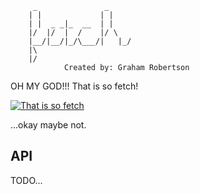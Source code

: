 		 _               _
		| |             | |    
		| |  _ _|_  __  | |    
		|/  |/  |  /    |/ \   
		|__/|__/|_/\___/|   |_/
		|\                     
		|/ 
				Created by: Graham Robertson

OH MY GOD!!! That is so fetch!

[![That is so fetch](http://img.youtube.com/vi/Pubd-spHN-0/0.jpg)](http://www.youtube.com/watch?v=Pubd-spHN-0)

...okay maybe not.

## API ##

TODO...
